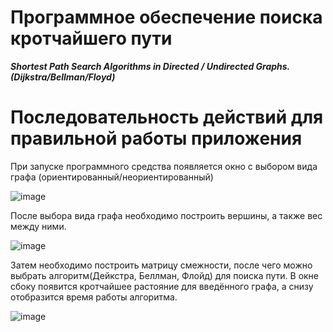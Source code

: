 # Программное обеспечение поиска кротчайшего пути
***Shortest Path Search Algorithms in Directed / Undirected Graphs.(Dijkstra/Bellman/Floyd)***

# Последовательность действий для правильной работы приложения

При запуске программного средства появляется окно с выбором вида графа (ориентированный/неориентированный)

  ![image](https://user-images.githubusercontent.com/59023791/186138592-167e63b7-d1fc-4efd-ae92-2964155bda1a.png)

После выбора вида графа необходимо построить вершины, а также вес между ними.

  ![image](https://user-images.githubusercontent.com/59023791/186138844-2c028ed9-a580-4706-9363-a1bf40b19ec3.png)

Затем необходимо построить матрицу смежности, после чего можно выбрать алгоритм(Дейкстра, Беллман, Флойд) для поиска пути.
В окне сбоку появится кротчайшее растояние для введённого графа, а снизу отобразится время работы алгоритма.

![image](https://user-images.githubusercontent.com/59023791/186139035-3b01dac5-8ce6-4259-9b62-be73800a07b7.png)


